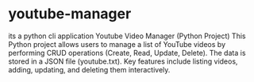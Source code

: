# youtube-manager

its a python cli application 
Youtube Video Manager (Python Project)
This Python project allows users to manage a list of YouTube videos by performing CRUD operations (Create, Read, Update, Delete). The data is stored in a JSON file (youtube.txt). Key features include listing videos, adding, updating, and deleting them interactively.
